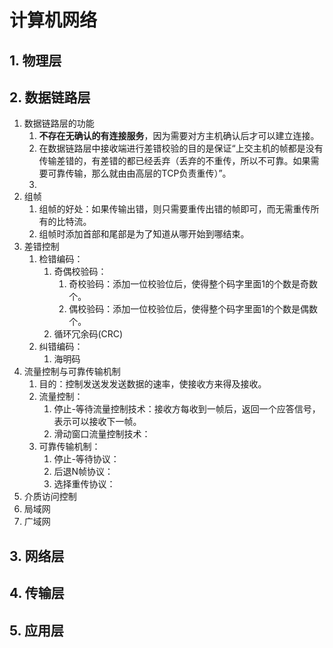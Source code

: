 # 计算机网络

## 1. 物理层

## 2. 数据链路层

1. 数据链路层的功能
   1. **不存在无确认的有连接服务**，因为需要对方主机确认后才可以建立连接。
   2. 在数据链路层中接收端进行差错校验的目的是保证“上交主机的帧都是没有传输差错的，有差错的都已经丢弃（丢弃的不重传，所以不可靠。如果需要可靠传输，那么就由由高层的TCP负责重传）”。
   3. 
2. 组帧
   1. 组帧的好处：如果传输出错，则只需要重传出错的帧即可，而无需重传所有的比特流。
   2. 组帧时添加首部和尾部是为了知道从哪开始到哪结束。
3. 差错控制
   1. 检错编码：
      1. 奇偶校验码：
         1. 奇校验码：添加一位校验位后，使得整个码字里面1的个数是奇数个。
         2. 偶校验码：添加一位校验位后，使得整个码字里面1的个数是偶数个。
      2. 循环冗余码(CRC)
   2. 纠错编码：
      1. 海明码
4. 流量控制与可靠传输机制
   1. 目的：控制发送发发送数据的速率，使接收方来得及接收。
   2. 流量控制：
      1. 停止-等待流量控制技术：接收方每收到一帧后，返回一个应答信号，表示可以接收下一帧。
      2. 滑动窗口流量控制技术：
   3. 可靠传输机制：
      1. 停止-等待协议：
      2. 后退N帧协议：
      3. 选择重传协议：
5. 介质访问控制
6. 局域网
7. 广域网

## 3. 网络层

## 4. 传输层

## 5. 应用层
